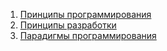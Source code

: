 1. [Принципы программирования](./Programming/Principle_Programming.md)
2. [Принципы разработки](./Programming/Principle_Development.md)
3. [Парадигмы программирования](./Programming/Paradigm_Programming.md)







